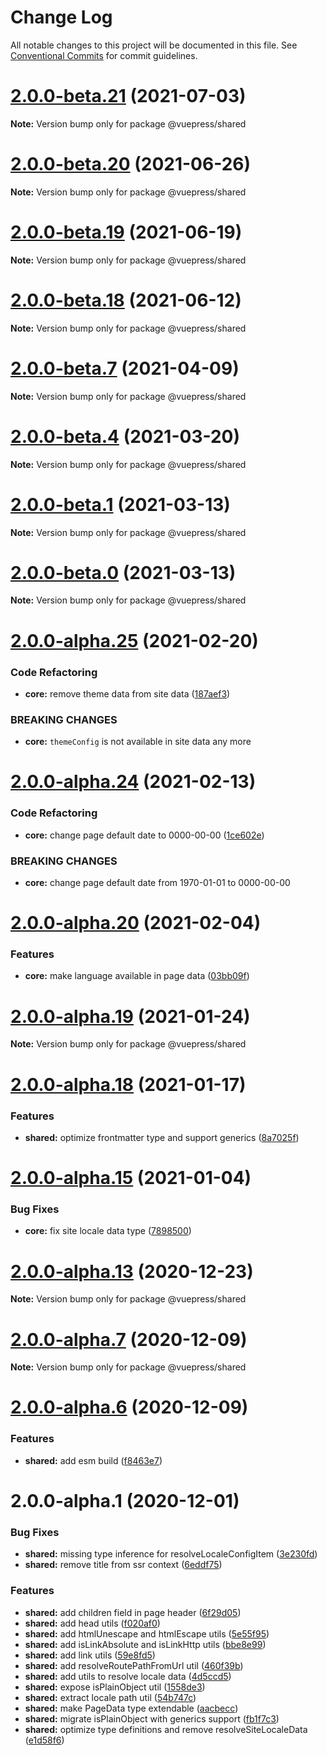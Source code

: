 # Change Log

All notable changes to this project will be documented in this file.
See [Conventional Commits](https://conventionalcommits.org) for commit guidelines.

# [2.0.0-beta.21](https://github.com/vuepress/vuepress-next/compare/v2.0.0-beta.20...v2.0.0-beta.21) (2021-07-03)

**Note:** Version bump only for package @vuepress/shared





# [2.0.0-beta.20](https://github.com/vuepress/vuepress-next/compare/v2.0.0-beta.19...v2.0.0-beta.20) (2021-06-26)

**Note:** Version bump only for package @vuepress/shared





# [2.0.0-beta.19](https://github.com/vuepress/vuepress-next/compare/v2.0.0-beta.18...v2.0.0-beta.19) (2021-06-19)

**Note:** Version bump only for package @vuepress/shared





# [2.0.0-beta.18](https://github.com/vuepress/vuepress-next/compare/v2.0.0-beta.17...v2.0.0-beta.18) (2021-06-12)

**Note:** Version bump only for package @vuepress/shared





# [2.0.0-beta.7](https://github.com/vuepress/vuepress-next/compare/v2.0.0-beta.6...v2.0.0-beta.7) (2021-04-09)

**Note:** Version bump only for package @vuepress/shared





# [2.0.0-beta.4](https://github.com/vuepress/vuepress-next/compare/v2.0.0-beta.3...v2.0.0-beta.4) (2021-03-20)

**Note:** Version bump only for package @vuepress/shared





# [2.0.0-beta.1](https://github.com/vuepress/vuepress-next/compare/v2.0.0-beta.0...v2.0.0-beta.1) (2021-03-13)

**Note:** Version bump only for package @vuepress/shared





# [2.0.0-beta.0](https://github.com/vuepress/vuepress-next/compare/v2.0.0-alpha.26...v2.0.0-beta.0) (2021-03-13)

**Note:** Version bump only for package @vuepress/shared





# [2.0.0-alpha.25](https://github.com/vuepress/vuepress-next/compare/v2.0.0-alpha.24...v2.0.0-alpha.25) (2021-02-20)


### Code Refactoring

* **core:** remove theme data from site data ([187aef3](https://github.com/vuepress/vuepress-next/commit/187aef36607efc62d7b2d5c773553f89685cf64c))


### BREAKING CHANGES

* **core:** `themeConfig` is not available in site data any more





# [2.0.0-alpha.24](https://github.com/vuepress/vuepress-next/compare/v2.0.0-alpha.23...v2.0.0-alpha.24) (2021-02-13)


### Code Refactoring

* **core:** change page default date to 0000-00-00 ([1ce602e](https://github.com/vuepress/vuepress-next/commit/1ce602ef811f29f083a8d10695a7b212ed82cae5))


### BREAKING CHANGES

* **core:** change page default date from 1970-01-01 to 0000-00-00





# [2.0.0-alpha.20](https://github.com/vuepress/vuepress-next/compare/v2.0.0-alpha.19...v2.0.0-alpha.20) (2021-02-04)


### Features

* **core:** make language available in page data ([03bb09f](https://github.com/vuepress/vuepress-next/commit/03bb09fd51aeaff56d26820a1401b87ea8bdeb38))





# [2.0.0-alpha.19](https://github.com/vuepress/vuepress-next/compare/v2.0.0-alpha.18...v2.0.0-alpha.19) (2021-01-24)

**Note:** Version bump only for package @vuepress/shared





# [2.0.0-alpha.18](https://github.com/vuepress/vuepress-next/compare/v2.0.0-alpha.17...v2.0.0-alpha.18) (2021-01-17)


### Features

* **shared:** optimize frontmatter type and support generics ([8a7025f](https://github.com/vuepress/vuepress-next/commit/8a7025ff39b4656f98f9a35e93848373ce72ddbe))





# [2.0.0-alpha.15](https://github.com/vuepress/vuepress-next/compare/v2.0.0-alpha.14...v2.0.0-alpha.15) (2021-01-04)


### Bug Fixes

* **core:** fix site locale data type ([7898500](https://github.com/vuepress/vuepress-next/commit/7898500f8b611662777ca3bdeb89c5b3bb658595))





# [2.0.0-alpha.13](https://github.com/vuepress/vuepress-next/compare/v2.0.0-alpha.12...v2.0.0-alpha.13) (2020-12-23)

**Note:** Version bump only for package @vuepress/shared





# [2.0.0-alpha.7](https://github.com/vuepress/vuepress-next/compare/v2.0.0-alpha.6...v2.0.0-alpha.7) (2020-12-09)

**Note:** Version bump only for package @vuepress/shared





# [2.0.0-alpha.6](https://github.com/vuepress/vuepress-next/compare/v2.0.0-alpha.5...v2.0.0-alpha.6) (2020-12-09)


### Features

* **shared:** add esm build ([f8463e7](https://github.com/vuepress/vuepress-next/commit/f8463e791c909493e343d98468663c9d31bcbb5f))





# 2.0.0-alpha.1 (2020-12-01)


### Bug Fixes

* **shared:** missing type inference for resolveLocaleConfigItem ([3e230fd](https://github.com/vuepress/vuepress-next/commit/3e230fd72020ba2e2e9d9c0fef90f035410c184f))
* **shared:** remove title from ssr context ([6eddf75](https://github.com/vuepress/vuepress-next/commit/6eddf75ea14cac471d93fcfbee2df03c1089ac58))


### Features

* **shared:** add children field in page header ([6f29d05](https://github.com/vuepress/vuepress-next/commit/6f29d05e6103d172ffe9263ff964c45afd82a4c1))
* **shared:** add head utils ([f020af0](https://github.com/vuepress/vuepress-next/commit/f020af0d6abcb5505692e9ecd3ae16d8b846008f))
* **shared:** add htmlUnescape and htmlEscape utils ([5e55f95](https://github.com/vuepress/vuepress-next/commit/5e55f95bcfd0b039ca1f4398f8d064af9fe4223a))
* **shared:** add isLinkAbsolute and isLinkHttp utils ([bbe8e99](https://github.com/vuepress/vuepress-next/commit/bbe8e995d2f93ff9d8919d699be81d429e0d6abd))
* **shared:** add link utils ([59e8fd5](https://github.com/vuepress/vuepress-next/commit/59e8fd521a92dc5ed4e1ea5d313dac40b46e7a90))
* **shared:** add resolveRoutePathFromUrl util ([460f39b](https://github.com/vuepress/vuepress-next/commit/460f39ba26cda4601b02fc8c0437a88a36d6dd59))
* **shared:** add utils to resolve locale data ([4d5ccd5](https://github.com/vuepress/vuepress-next/commit/4d5ccd56cac166bd76260b3ba3aedac562deead2))
* **shared:** expose isPlainObject util ([1558de3](https://github.com/vuepress/vuepress-next/commit/1558de3248f12f2a2508bfb5ebbe53ca26c466cb))
* **shared:** extract locale path util ([54b747c](https://github.com/vuepress/vuepress-next/commit/54b747c96e6c81f1af289317e7b80c5daff6f517))
* **shared:** make PageData type extendable ([aacbecc](https://github.com/vuepress/vuepress-next/commit/aacbeccb26ff7d58776678faffdc8fdabcaf36c3))
* **shared:** migrate isPlainObject with generics support ([fb1f7c3](https://github.com/vuepress/vuepress-next/commit/fb1f7c301514759a63443b19b5d62362d098fde7))
* **shared:** optimize type definitions and remove resolveSiteLocaleData ([e1d58f6](https://github.com/vuepress/vuepress-next/commit/e1d58f6f3e40458e03e660e15ffc10e7e3acc7f5))
